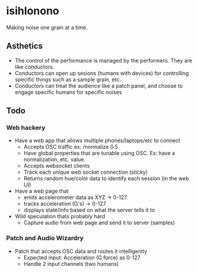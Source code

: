 isihlonono
==========

Making noise one grain at a time.

## Asthetics

* The control of the performance is managed by the performers. They are like conductors.
* Conductors can open up sesions (humans with devices) for controlling specific things such as a sample grain, etc.
* Conductors can treat the audience like a patch panel, and choose to engage specific humans for specific noises

## Todo

### Web hackery

* Have a web app that allows multiple phones/laptops/etc to connect
  * Accepts OSC traffic ex: /normalize 0.5
  * Have global properties that are tunable using OSC. Ex: have a normalization, etc. value.
  * Accepts websocket clients
  * Track each unique web socket connection (sticky)
  * Returns random hue/color data to identify each session (in the web UI)
* Have a web page that
  * emits accelerometer data as XYZ -> 0-127
  * tracks acceleration (G's) -> 0-127
  * displays state/info based on what the server tells it to
* Wild speculation thats probably hard
  * Capture audio from web page and send it to server (samples)
  
### Patch and Audio Wizardry

* Patch that accepts OSC data and routes it intelligently
  * Expected input: Acceleration (G force) as 0-127
  * Handle 2 input channels (two humans)
